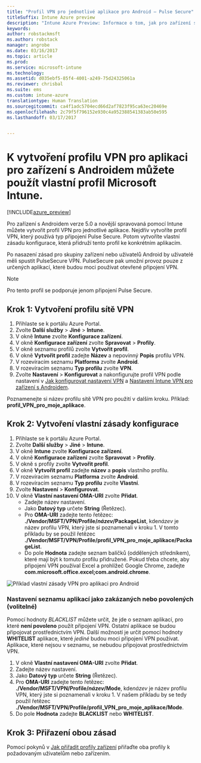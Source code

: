 ```yaml
---
title: "Profil VPN pro jednotlivé aplikace pro Android – Pulse Secure"
titleSuffix: Intune Azure preview
description: "Intune Azure Preview: Informace o tom, jak pro zařízení s Androidem spravovaná pomocí Intune vytvořit profil VPN pro aplikaci"
keywords: 
author: robstackmsft
ms.author: robstack
manager: angrobe
ms.date: 03/16/2017
ms.topic: article
ms.prod: 
ms.service: microsoft-intune
ms.technology: 
ms.assetid: d035ebf5-85f4-4001-a249-75d24325061a
ms.reviewer: chrisbal
ms.suite: ems
ms.custom: intune-azure
translationtype: Human Translation
ms.sourcegitcommit: ca4f1adc5704ecd66d2af7823f95ca63ec20469e
ms.openlocfilehash: 2c79f5f796152e930c4a952388541383ab50e595
ms.lasthandoff: 03/17/2017


---
```


# <a name="use-a-microsoft-intune-custom-profile-to-create-a-per-app-vpn-profile-for-android-devices"></a>K vytvoření profilu VPN pro aplikaci pro zařízení s Androidem můžete použít vlastní profil Microsoft Intune.

[!INCLUDE[azure_preview](../includes/azure_preview.md)]

Pro zařízení s Androidem verze 5.0 a novější spravovaná pomocí Intune můžete vytvořit profil VPN pro jednotlivé aplikace. Nejdřív vytvoříte profil VPN, který používá typ připojení Pulse Secure. Potom vytvoříte vlastní zásadu konfigurace, která přidruží tento profil ke konkrétním aplikacím.

Po nasazení zásad pro skupiny zařízení nebo uživatelů Android by uživatelé měli spustit PulseSecure VPN. PulseSecure pak umožní provoz pouze z určených aplikací, které budou moci používat otevřené připojení VPN.

> [!NOTE]
>
> Pro tento profil se podporuje jenom připojení Pulse Secure.


## <a name="step-1-create-a-vpn-profile"></a>Krok 1: Vytvoření profilu sítě VPN


1. Přihlaste se k portálu Azure Portal.
2. Zvolte **Další služby** > **Jiné** > **Intune**.
3. V okně **Intune** zvolte **Konfigurace zařízení**.
2. V okně **Konfigurace zařízení** zvolte **Spravovat** > **Profily**.
2. V okně seznamu profilů zvolte **Vytvořit profil**.
3. V okně **Vytvořit profil** zadejte **Název** a nepovinný **Popis** profilu VPN.
4. V rozevíracím seznamu **Platforma** zvolte **Android**.
5. V rozevíracím seznamu **Typ profilu** zvolte **VPN**.
3. Zvolte **Nastavení** > **Konfigurovat** a nakonfigurujte profil VPN podle nastavení v [Jak konfigurovat nastavení VPN](how-to-configure-vpn-settings.md) a [Nastavení Intune VPN pro zařízení s Androidem](vpn-for-android.md).

Poznamenejte si název profilu sítě VPN pro použití v dalším kroku. Příklad: **profil_VPN_pro_moje_aplikace**.

## <a name="step-2-create-a-custom-configuration-policy"></a>Krok 2: Vytvoření vlastní zásady konfigurace

1. Přihlaste se k portálu Azure Portal.
2. Zvolte **Další služby** > **Jiné** > **Intune**.
3. V okně **Intune** zvolte **Konfigurace zařízení**.
2. V okně **Konfigurace zařízení** zvolte **Spravovat** > **Profily**.
3. V okně s profily zvolte **Vytvořit profil**.
4. V okně **Vytvořit profil** zadejte **název** a **popis** vlastního profilu.
5. V rozevíracím seznamu **Platforma** zvolte **Android**.
6. V rozevíracím seznamu **Typ profilu** zvolte **Vlastní**.
7. Zvolte **Nastavení** > **Konfigurovat**.
3. V okně **Vlastní nastavení OMA-URI** zvolte **Přidat**.
    - Zadejte název nastavení.
    - Jako **Datový typ** určete **String** (Řetězec).
    - Pro **OMA-URI** zadejte tento řetězec: **./Vendor/MSFT/VPN/Profile/*název*/PackageList**, kde*název* je název profilu VPN, který jste si poznamenali v kroku 1. V tomto příkladu by se použil řetězec **./Vendor/MSFT/VPN/Profile/profil_VPN_pro_moje_aplikace/PackageList**.
    - Do pole **Hodnota** zadejte seznam balíčků (oddělených středníkem), které mají být k tomuto profilu přidružené. Pokud třeba chcete, aby připojení VPN používal Excel a prohlížeč Google Chrome, zadejte **com.microsoft.office.excel;com.android.chrome**.

![Příklad vlastní zásady VPN pro aplikaci pro Android](./media/android_per_app_vpn_oma_uri.png)

### <a name="set-your-app-list-to-blacklist-or-whitelist-optional"></a>Nastavení seznamu aplikací jako zakázaných nebo povolených (volitelné)
  Pomocí hodnoty *BLACKLIST* můžete určit, že jde o seznam aplikací, pro které **není povoleno** použít připojení VPN. Ostatní aplikace se budou připojovat prostřednictvím VPN.
Další možností je určit pomocí hodnoty **WHITELIST** aplikace, které *jediné* budou moci připojení VPN používat. Aplikace, které nejsou v seznamu, se nebudou připojovat prostřednictvím VPN.
  1.    V okně **Vlastní nastavení OMA-URI** zvolte **Přidat**.
  2.    Zadejte název nastavení.
  3.    Jako **Datový typ** určete **String** (Řetězec).
  4.    Pro **OMA-URI** zadejte tento řetězec: **./Vendor/MSFT/VPN/Profile/*název*/Mode**, kde*název* je název profilu VPN, který jste si poznamenali v kroku 1. V našem příkladu by se tedy použil řetězec **./Vendor/MSFT/VPN/Profile/profil_VPN_pro_moje_aplikace/Mode**.
  5.    Do pole **Hodnota** zadejte **BLACKLIST** nebo **WHITELIST**.



## <a name="step-3-assign-both-policies"></a>Krok 3: Přiřazení obou zásad

Pomocí pokynů v [Jak přiřadit profily zařízení](how-to-assign-device-profiles.md) přiřaďte oba profily k požadovaným uživatelům nebo zařízením.

